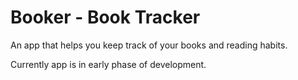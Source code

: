 # Booker - Book Tracker

An app that helps you keep track of your books and reading habits.

Currently app is in early phase of development.
